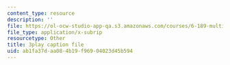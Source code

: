 ```yaml
---
content_type: resource
description: ''
file: https://ol-ocw-studio-app-qa.s3.amazonaws.com/courses/6-189-multicore-programming-primer-january-iap-2007/ab1fa37daa084b19f96904023d45b594_qR9y8dx_pW4.srt
file_type: application/x-subrip
resourcetype: Other
title: 3play caption file
uid: ab1fa37d-aa08-4b19-f969-04023d45b594
---
```

